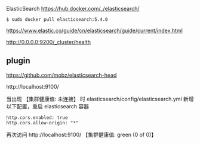 ElasticSearch
https://hub.docker.com/_/elasticsearch/
```
$ sudo docker pull elasticsearch:5.4.0
```

https://www.elastic.co/guide/cn/elasticsearch/guide/current/index.html

http://0.0.0.0:9200/_cluster/health

## plugin

https://github.com/mobz/elasticsearch-head

http://localhost:9100/

当出现 【集群健康值: 未连接】 时
elasticsearch/config/elasticsearch.yml
新增以下配置，重启 elasticsearch 容器
```
http.cors.enabled: true
http.cors.allow-origin: "*"
```
再次访问 http://localhost:9100/
【集群健康值: green (0 of 0)】

